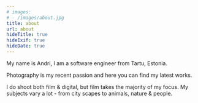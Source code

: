 ```yaml
---
# images:
# - /images/about.jpg
title: about
url: about
hideTitle: true
hideExif: true
hideDate: true
---
```


My name is Andri, I am a software engineer from Tartu, Estonia. 

Photography is my recent passion and here you can find my latest works.

I do shoot both film & digital, but film takes the majority of my focus. My subjects vary a lot - from city scapes to animals, nature & people.
